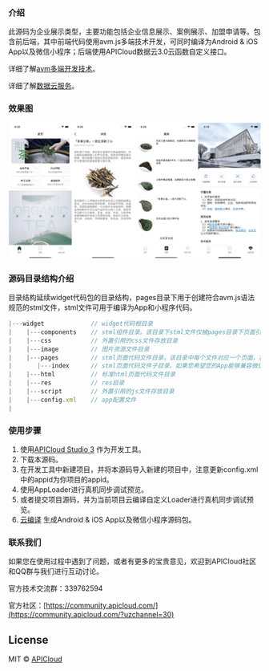 ### 介绍

此源码为企业展示类型，主要功能包括企业信息展示、案例展示、加盟申请等。包含前后端，其中前端代码使用avm.js多端技术开发，可同时编译为Android & iOS App以及微信小程序；后端使用APICloud数据云3.0云函数自定义接口。

详细了解[avm多端开发技术](https://docs.apicloud.com/apicloud3?uzchannel=30)。

详细了解[数据云服务](https://docs.apicloud.com/Cloud-API/sentosa?uzchannel=30)。

### 效果图

![preview](docs/preview.jpg)

### 源码目录结构介绍

目录结构延续widget代码包的目录结构，pages目录下用于创建符合avm.js语法规范的stml文件，stml文件可用于编译为App和小程序代码。

```js
|---widget             // widget代码根目录
|    |---components    // stml组件目录。该目录下stml文件仅被pages目录下页面引用，不单独编译
|    |---css		   // 外置引用的css文件存放目录
|    |---image         // 图片资源文件目录
|    |---pages         // stml页面代码文件目录。该目录中每个文件对应一个页面，将被编译为js或者小程序的3个代码片段
|       |---index      // stml页面代码文件子目录。如果您希望您的App能够兼容微信小程序，需按照微信小程序目录结构，新增一层子目录，并将stml文件置于该目录下
|    |---html          // 标准html页面代码文件目录
|    |---res           // res目录
|    |---script        // 外置引用的js文件存放目录
|    |---config.xml    // app配置文件
|
```

### 使用步骤

1. 使用[APICloud Studio 3](https://www.apicloud.com/studio3?uzchannel=30) 作为开发工具。
2. 下载本源码。
3. 在开发工具中新建项目，并将本源码导入新建的项目中，注意更新config.xml中的appid为你项目的appid。
4. 使用AppLoader进行真机同步调试预览。
5. 或者提交项目源码，并为当前项目云编译自定义Loader进行真机同步调试预览。
6. [云编译](https://www.apicloud.com/appoverview?uzchannel=30) 生成Android & iOS App以及微信小程序源码包。


### 联系我们

如果您在使用过程中遇到了问题，或者有更多的宝贵意见，欢迎到APICloud社区和QQ群与我们进行互动讨论。

官方技术交流群：339762594

官方社区：[https://community.apicloud.com/](https://community.apicloud.com/?uzchannel=30)

## License

MIT © [APICloud](https://www.apicloud.com/?uzchannel=30)
